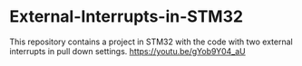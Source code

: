 # External-Interrupts-in-STM32
This repository contains a project in STM32 with the code with two external interrupts in pull down settings.
https://youtu.be/gYob9Y04_aU
